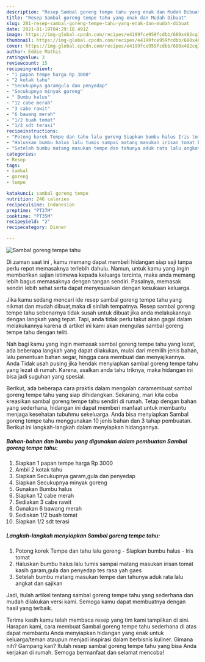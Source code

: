 ```yaml
---
description: "Resep Sambal goreng tempe tahu yang enak dan Mudah Dibuat"
title: "Resep Sambal goreng tempe tahu yang enak dan Mudah Dibuat"
slug: 281-resep-sambal-goreng-tempe-tahu-yang-enak-dan-mudah-dibuat
date: 2021-01-19T04:29:18.491Z
image: https://img-global.cpcdn.com/recipes/e4199fce959fcdbb/680x482cq70/sambal-goreng-tempe-tahu-foto-resep-utama.jpg
thumbnail: https://img-global.cpcdn.com/recipes/e4199fce959fcdbb/680x482cq70/sambal-goreng-tempe-tahu-foto-resep-utama.jpg
cover: https://img-global.cpcdn.com/recipes/e4199fce959fcdbb/680x482cq70/sambal-goreng-tempe-tahu-foto-resep-utama.jpg
author: Eddie Mathis
ratingvalue: 3
reviewcount: 15
recipeingredient:
- "1 papan tempe harga Rp 3000"
- "2 kotak tahu"
- "Secukupnya garamgula dan penyedap"
- "Secukupnya minyak goreng"
- " Bumbu halus"
- "12 cabe merah"
- "3 cabe rawit"
- "6 bawang merah"
- "1/2 buah tomat"
- "1/2 sdt terasi"
recipeinstructions:
- "Potong korek Tempe dan tahu lalu goreng Siapkan bumbu halus Iris tomat"
- "Haluskan bumbu halus lalu tumis sampai matang masukan irisan tomat kasih garam,gula dan penyedap tes rasa yah gaes"
- "Setelah bumbu matang masukan tempe dan tahunya aduk rata lalu angkat dan sajikan"
categories:
- Resep
tags:
- sambal
- goreng
- tempe

katakunci: sambal goreng tempe 
nutrition: 246 calories
recipecuisine: Indonesian
preptime: "PT37M"
cooktime: "PT35M"
recipeyield: "2"
recipecategory: Dinner

---
```



![Sambal goreng tempe tahu](https://img-global.cpcdn.com/recipes/e4199fce959fcdbb/680x482cq70/sambal-goreng-tempe-tahu-foto-resep-utama.jpg)

Di zaman  saat ini , kamu memang dapat membeli hidangan siap saji tanpa perlu repot memasaknya terlebih dahulu. Namun, untuk kamu yang ingin memberikan sajian istimewa kepada keluarga tercinta, maka anda memang lebih bagus memasaknya dengan tangan sendiri. Pasalnya, memasak sendiri lebih sehat serta dapat menyesuaikan dengan kesukaan keluarga.

Jika kamu sedang mencari ide resep sambal goreng tempe tahu yang nikmat dan mudah dibuat,maka di sinilah tempatnya. Resep sambal goreng tempe tahu  sebenarnya tidak susah untuk dibuat jika anda melakukannya dengan langkah yang tepat. Tapi, anda tidak perlu takut akan gagal dalam melakukannya 
karena di artikel ini kami akan mengulas sambal goreng tempe tahu dengan teliti.  



Nah bagi kamu yang ingin memasak sambal goreng tempe tahu yang lezat, ada beberapa langkah yang dapat dilakukan, mulai dari memilih jenis bahan, lalu penentuan bahan segar, hingga cara membuat dan menyajikannya. Anda Tidak usah pusing jika hendak menyiapkan sambal goreng tempe tahu yang lezat di rumah. Karena, asalkan anda  tahu triknya, maka hidangan ini bisa jadi suguhan yang spesial.

Berikut, ada beberapa cara praktis  dalam mengolah caramembuat sambal goreng tempe tahu yang siap dihidangkan. Sekarang, mari kita coba kreasikan sambal goreng tempe tahu sendiri di rumah. Tetap dengan bahan yang sederhana, hidangan ini dapat memberi manfaat untuk membantu menjaga kesehatan tubuhmu sekeluarga. Anda bisa menyiapkan Sambal goreng tempe tahu menggunakan 10 jenis bahan dan 3 tahap pembuatan. Berikut ini langkah-langkah dalam menyiapkan hidangannya.

<!--inarticleads1-->

##### Bahan-bahan dan bumbu yang digunakan dalam pembuatan Sambal goreng tempe tahu:

1. Siapkan 1 papan tempe harga Rp 3000
1. Ambil 2 kotak tahu
1. Siapkan Secukupnya garam,gula dan penyedap
1. Siapkan Secukupnya minyak goreng
1. Gunakan  Bumbu halus
1. Siapkan 12 cabe merah
1. Sediakan 3 cabe rawit
1. Gunakan 6 bawang merah
1. Sediakan 1/2 buah tomat
1. Siapkan 1/2 sdt terasi




<!--inarticleads2-->

##### Langkah-langkah menyiapkan Sambal goreng tempe tahu:

1. Potong korek Tempe dan tahu lalu goreng - Siapkan bumbu halus - Iris tomat
1. Haluskan bumbu halus lalu tumis sampai matang masukan irisan tomat kasih garam,gula dan penyedap tes rasa yah gaes
1. Setelah bumbu matang masukan tempe dan tahunya aduk rata lalu angkat dan sajikan




Jadi, itulah artikel tentang  sambal goreng tempe tahu  yang sederhana dan mudah dilakukan versi kami. Semoga kamu dapat membuatnya dengan hasil yang terbaik. 

Terima kasih kamu telah membaca resep yang tim kami tampilkan di sini. Harapan kami, cara membuat  Sambal goreng tempe tahu sederhana di atas dapat membantu Anda menyiapkan hidangan yang enak untuk keluarga/teman ataupun menjadi inspirasi dalam berbisnis kuliner. Gimana nih? Gampang kan? Itulah resep sambal goreng tempe tahu yang bisa Anda kerjakan di rumah. Semoga bermanfaat dan selamat mencoba!


